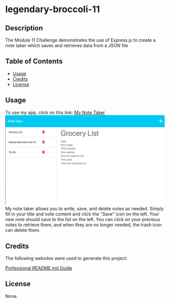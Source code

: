 # legendary-broccoli-11

## Description
The Module 11 Challenge demonstrates the use of Express.js to create a note taker which saves and retrieves data from a JSON file

## Table of Contents
- [Usage](#usage)
- [Credits](#credits)
- [License](#license)

## Usage
To use my app, click on this link:
[My Note Taker](https://legendary-broccoli-11-3d57ad0ea705.herokuapp.com/)
![Note Taker](./Develop/public/assets/images/note-taker.png)
My note taker allows you to write, save, and delete notes as needed. 
Simply fill in your title and note content and click the "Save" icon on the left. Your new note should save to the list on the left. You can click on your previous notes to retrieve them, and when they are no longer needed, the trash icon can delete them. 

## Credits
The following websites were used to generate this project:

[Professional README.md Guide](https://coding-boot-camp.github.io/full-stack/github/professional-readme-guide)

## License
None.